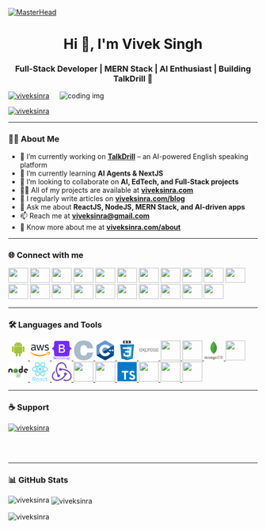 [![MasterHead](https://marketplace.canva.com/EAE9zK-J3RY/1/0/1600w/canva-grey-white-minimalist-twitter-banner-A7bQXQi71qM.jpg)](https://viveksinra.com)

<h1 align="center">Hi 👋, I'm Vivek Singh</h1>
<h3 align="center">Full-Stack Developer | MERN Stack | AI Enthusiast | Building TalkDrill 🚀</h3>

<img align="right" alt="coding img" width="400" src="https://media.tenor.com/BqbIhT4Mb7cAAAAd/programmer-rounded-edges.gif" >

<p align="left"> <a href="https://github.com/ryo-ma/github-profile-trophy"><img src="https://github-profile-trophy.vercel.app/?username=viveksinra" alt="viveksinra" /></a> </p>

<p align="left"> <a href="https://twitter.com/viveksinra" target="blank"><img src="https://img.shields.io/twitter/follow/viveksinra?logo=twitter&style=for-the-badge" alt="viveksinra" /></a> </p>

---

### 👨‍💻 About Me

- 🔭 I’m currently working on [**TalkDrill**](https://talkdrill.com) – an AI-powered English speaking platform  
- 🌱 I’m currently learning **AI Agents & NextJS**  
- 👯 I’m looking to collaborate on **AI, EdTech, and Full-Stack projects**  
- 👨‍💻 All of my projects are available at [**viveksinra.com**](https://viveksinra.com)  
- 📝 I regularly write articles on [**viveksinra.com/blog**](https://viveksinra.com/blog)  
- 💬 Ask me about **ReactJS, NodeJS, MERN Stack, and AI-driven apps**  
- 📫 Reach me at **viveksinra@gmail.com**  
- 📄 Know more about me at [**viveksinra.com/about**](https://viveksinra.com/about)  

---

### 🌐 Connect with me
<p align="left">
<a href="https://codepen.io/viveksinra" target="blank"><img src="https://raw.githubusercontent.com/rahuldkjain/github-profile-readme-generator/master/src/images/icons/Social/codepen.svg" height="30" width="40" /></a>
<a href="https://dev.to/viveksinra" target="blank"><img src="https://raw.githubusercontent.com/rahuldkjain/github-profile-readme-generator/master/src/images/icons/Social/devto.svg" height="30" width="40" /></a>
<a href="https://twitter.com/viveksinra" target="blank"><img src="https://raw.githubusercontent.com/rahuldkjain/github-profile-readme-generator/master/src/images/icons/Social/twitter.svg" height="30" width="40" /></a>
<a href="https://linkedin.com/in/viveksinra" target="blank"><img src="https://raw.githubusercontent.com/rahuldkjain/github-profile-readme-generator/master/src/images/icons/Social/linked-in-alt.svg" height="30" width="40" /></a>
<a href="https://stackoverflow.com/users/viveksinra" target="blank"><img src="https://raw.githubusercontent.com/rahuldkjain/github-profile-readme-generator/master/src/images/icons/Social/stack-overflow.svg" height="30" width="40" /></a>
<a href="https://codesandbox.com/viveksinra" target="blank"><img src="https://raw.githubusercontent.com/rahuldkjain/github-profile-readme-generator/master/src/images/icons/Social/codesandbox.svg" height="30" width="40" /></a>
<a href="https://kaggle.com/viveksinra" target="blank"><img src="https://raw.githubusercontent.com/rahuldkjain/github-profile-readme-generator/master/src/images/icons/Social/kaggle.svg" height="30" width="40" /></a>
<a href="https://fb.com/viveksinra" target="blank"><img src="https://raw.githubusercontent.com/rahuldkjain/github-profile-readme-generator/master/src/images/icons/Social/facebook.svg" height="30" width="40" /></a>
<a href="https://instagram.com/viveksinra" target="blank"><img src="https://raw.githubusercontent.com/rahuldkjain/github-profile-readme-generator/master/src/images/icons/Social/instagram.svg" height="30" width="40" /></a>
<a href="https://dribbble.com/viveksinra" target="blank"><img src="https://raw.githubusercontent.com/rahuldkjain/github-profile-readme-generator/master/src/images/icons/Social/dribbble.svg" height="30" width="40" /></a>
<a href="https://www.behance.net/viveksinra" target="blank"><img src="https://raw.githubusercontent.com/rahuldkjain/github-profile-readme-generator/master/src/images/icons/Social/behance.svg" height="30" width="40" /></a>
<a href="https://hashnode.com/viveksinra" target="blank"><img src="https://raw.githubusercontent.com/rahuldkjain/github-profile-readme-generator/master/src/images/icons/Social/hashnode.svg" height="30" width="40" /></a>
<a href="https://medium.com/@viveksinra" target="blank"><img src="https://raw.githubusercontent.com/rahuldkjain/github-profile-readme-generator/master/src/images/icons/Social/medium.svg" height="30" width="40" /></a>
<a href="https://www.youtube.com/c/@viveksinra" target="blank"><img src="https://raw.githubusercontent.com/rahuldkjain/github-profile-readme-generator/master/src/images/icons/Social/youtube.svg" height="30" width="40" /></a>
<a href="https://www.codechef.com/users/viveksinra" target="blank"><img src="https://cdn.jsdelivr.net/npm/simple-icons@3.1.0/icons/codechef.svg" height="30" width="40" /></a>
<a href="https://www.hackerrank.com/viveksinra" target="blank"><img src="https://raw.githubusercontent.com/rahuldkjain/github-profile-readme-generator/master/src/images/icons/Social/hackerrank.svg" height="30" width="40" /></a>
<a href="https://codeforces.com/profile/viveksinra" target="blank"><img src="https://raw.githubusercontent.com/rahuldkjain/github-profile-readme-generator/master/src/images/icons/Social/codeforces.svg" height="30" width="40" /></a>
<a href="https://www.leetcode.com/viveksinra" target="blank"><img src="https://raw.githubusercontent.com/rahuldkjain/github-profile-readme-generator/master/src/images/icons/Social/leet-code.svg" height="30" width="40" /></a>
<a href="https://www.hackerearth.com/@viveksinra" target="blank"><img src="https://raw.githubusercontent.com/rahuldkjain/github-profile-readme-generator/master/src/images/icons/Social/hackerearth.svg" height="30" width="40" /></a>
<a href="https://auth.geeksforgeeks.org/user/viveksinra" target="blank"><img src="https://raw.githubusercontent.com/rahuldkjain/github-profile-readme-generator/master/src/images/icons/Social/geeks-for-geeks.svg" height="30" width="40" /></a>
<a href="https://www.topcoder.com/members/viveksinra" target="blank"><img src="https://raw.githubusercontent.com/rahuldkjain/github-profile-readme-generator/master/src/images/icons/Social/topcoder.svg" height="30" width="40" /></a>
</p>

---

### 🛠️ Languages and Tools
<p align="left"> 
<a href="https://developer.android.com" target="_blank"> <img src="https://raw.githubusercontent.com/devicons/devicon/master/icons/android/android-original-wordmark.svg" width="40" height="40"/> </a> 
<a href="https://aws.amazon.com" target="_blank"> <img src="https://raw.githubusercontent.com/devicons/devicon/master/icons/amazonwebservices/amazonwebservices-original-wordmark.svg" width="40" height="40"/> </a> 
<a href="https://getbootstrap.com" target="_blank"> <img src="https://raw.githubusercontent.com/devicons/devicon/master/icons/bootstrap/bootstrap-plain-wordmark.svg" width="40" height="40"/> </a> 
<a href="https://www.cprogramming.com/" target="_blank"> <img src="https://raw.githubusercontent.com/devicons/devicon/master/icons/c/c-original.svg" width="40" height="40"/> </a> 
<a href="https://www.w3schools.com/cpp/" target="_blank"> <img src="https://raw.githubusercontent.com/devicons/devicon/master/icons/cplusplus/cplusplus-original.svg" width="40" height="40"/> </a> 
<a href="https://www.w3schools.com/css/" target="_blank"> <img src="https://raw.githubusercontent.com/devicons/devicon/master/icons/css3/css3-original-wordmark.svg" width="40" height="40"/> </a> 
<a href="https://expressjs.com" target="_blank"> <img src="https://raw.githubusercontent.com/devicons/devicon/master/icons/express/express-original-wordmark.svg" width="40" height="40"/> </a> 
<a href="https://firebase.google.com/" target="_blank"> <img src="https://www.vectorlogo.zone/logos/firebase/firebase-icon.svg" width="40" height="40"/> </a> 
<a href="https://git-scm.com/" target="_blank"> <img src="https://www.vectorlogo.zone/logos/git-scm/git-scm-icon.svg" width="40" height="40"/> </a> 
<a href="https://www.mongodb.com/" target="_blank"> <img src="https://raw.githubusercontent.com/devicons/devicon/master/icons/mongodb/mongodb-original-wordmark.svg" width="40" height="40"/> </a> 
<a href="https://nextjs.org/" target="_blank"> <img src="https://cdn.worldvectorlogo.com/logos/nextjs-2.svg" width="40" height="40"/> </a> 
<a href="https://nodejs.org" target="_blank"> <img src="https://raw.githubusercontent.com/devicons/devicon/master/icons/nodejs/nodejs-original-wordmark.svg" width="40" height="40"/> </a> 
<a href="https://reactjs.org/" target="_blank"> <img src="https://raw.githubusercontent.com/devicons/devicon/master/icons/react/react-original-wordmark.svg" width="40" height="40"/> </a> 
<a href="https://redux.js.org" target="_blank"> <img src="https://raw.githubusercontent.com/devicons/devicon/master/icons/redux/redux-original.svg" width="40" height="40"/> </a> 
<a href="https://tailwindcss.com/" target="_blank"> <img src="https://www.vectorlogo.zone/logos/tailwindcss/tailwindcss-icon.svg" width="40" height="40"/> </a> 
<a href="https://www.tensorflow.org" target="_blank"> <img src="https://www.vectorlogo.zone/logos/tensorflow/tensorflow-icon.svg" width="40" height="40"/> </a> 
<a href="https://www.typescriptlang.org/" target="_blank"> <img src="https://raw.githubusercontent.com/devicons/devicon/master/icons/typescript/typescript-original.svg" width="40" height="40"/> </a> 
<!-- Add AI/ML specific -->
<a href="https://www.langchain.com/" target="_blank"> <img src="https://raw.githubusercontent.com/github/explore/main/topics/langchain/langchain.png" width="40" height="40"/> </a>
<a href="https://openai.com" target="_blank"> <img src="https://seeklogo.com/images/O/openai-logo-8B9BFEDC26-seeklogo.com.png" width="40" height="40"/> </a>
<a href="https://www.pinecone.io/" target="_blank"> <img src="https://avatars.githubusercontent.com/u/61925568?s=200&v=4" width="40" height="40"/> </a>
</p>

---

### ☕ Support
<p><a href="https://www.buymeacoffee.com/viveksinra"> <img src="https://cdn.buymeacoffee.com/buttons/v2/default-yellow.png" height="50" width="210" alt="viveksinra" /></a></p><br><br>

---

### 📊 GitHub Stats
<p><img align="left" src="https://github-readme-stats.vercel.app/api/top-langs?username=viveksinra&show_icons=true&locale=en&layout=compact" alt="viveksinra" /></p>

<p>&nbsp;<img align="center" src="https://github-readme-stats.vercel.app/api?username=viveksinra&show_icons=true&locale=en" alt="viveksinra" /></p>

<p><img align="center" src="https://github-readme-streak-stats.herokuapp.com/?user=viveksinra&" alt="viveksinra" /></p>
